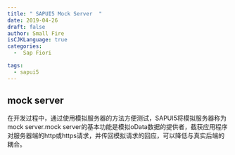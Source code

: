 ```yaml
---
title: " SAPUI5 Mock Server  "
date: 2019-04-26
draft: false
author: Small Fire
isCJKLanguage: true
categories: 
  -  Sap Fiori

tags: 
  - sapui5
---
```


## mock server

​	在开发过程中，通过使用模拟服务器的方法方便测试，SAPUI5将模拟服务器称为mock server.mock server的基本功能是模拟oData数据的提供者，截获应用程序对服务器端的http或https请求，并传回模拟请求的回应，可以降低与真实后端的耦合。